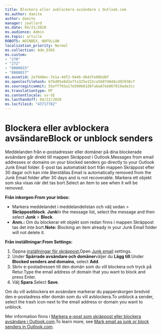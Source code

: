 ```yaml
---
title: Blockera eller avblockera avsändare i Outlook.com
ms.author: daeite
author: daeite
manager: joallard
ms.date: 04/21/2020
ms.audience: Admin
ms.topic: article
ROBOTS: NOINDEX, NOFOLLOW
localization_priority: Normal
ms.collection: Adm_O365
ms.custom:
- "270"
- "272"
- "8000015"
- "8000017"
ms.assetid: 2ef840ec-7e1a-4df2-944b-d643fe08bd8f
ms.openlocfilehash: 67bd05e8d2effa325e152ca568748d4cd92930cf
ms.sourcegitcommit: 55eff703a17e500681d8fa6a87eb067019ade3cc
ms.translationtype: MT
ms.contentlocale: sv-SE
ms.lasthandoff: 04/22/2020
ms.locfileid: "43717782"
---
```

# <a name="block-or-unblock-senders"></a><span data-ttu-id="8e211-102">Blockera eller avblockera avsändare</span><span class="sxs-lookup"><span data-stu-id="8e211-102">Block or unblock senders</span></span>

<span data-ttu-id="8e211-103">Meddelanden från e-postadresser eller domäner på dina blockerade avsändare går direkt till mappen Skräppost i Outlook.</span><span class="sxs-lookup"><span data-stu-id="8e211-103">Messages from email addresses or domains on your blocked senders go directly to your Outlook Junk Email folder.</span></span> <span data-ttu-id="8e211-104">E-post tas automatiskt bort från mappen Skräppost efter 30 dagar och kan inte återställas.</span><span class="sxs-lookup"><span data-stu-id="8e211-104">Email is automatically removed from the Junk Email folder after 30 days and is not recoverable.</span></span> <span data-ttu-id="8e211-105">Markera ett objekt som ska visas när det tas bort.</span><span class="sxs-lookup"><span data-stu-id="8e211-105">Select an item to see when it will be removed.</span></span>

<span data-ttu-id="8e211-106">**Från inkorgen:**</span><span class="sxs-lookup"><span data-stu-id="8e211-106">**From your inbox:**</span></span>

- <span data-ttu-id="8e211-107">Markera meddelandet i meddelandelistan och välj sedan > **Skräppostblock**. **Junk**</span><span class="sxs-lookup"><span data-stu-id="8e211-107">In the message list, select the message and then select **Junk** > **Block**.</span></span>
- <span data-ttu-id="8e211-108">**Anm.:** Om du blockerar ett objekt som redan finns i mappen Skräppost tas det inte bort.</span><span class="sxs-lookup"><span data-stu-id="8e211-108">**Note:** Blocking an item already in your Junk Email folder will not delete it.</span></span>

<span data-ttu-id="8e211-109">**Från inställningar:**</span><span class="sxs-lookup"><span data-stu-id="8e211-109">**From Settings:**</span></span>

1. <span data-ttu-id="8e211-110">Öppna [inställningar för skräppost.](https://outlook.live.com/mail/options/mail/junkEmail)</span><span class="sxs-lookup"><span data-stu-id="8e211-110">Open [Junk email](https://outlook.live.com/mail/options/mail/junkEmail) settings.</span></span>
2. <span data-ttu-id="8e211-111">Under **Spärrade avsändare och domäner**väljer du **Lägg till**.</span><span class="sxs-lookup"><span data-stu-id="8e211-111">Under **Blocked senders and domains**, select **Add**.</span></span>
3. <span data-ttu-id="8e211-112">Skriv e-postadressen till den domän som du vill blockera och tryck på Retur.</span><span class="sxs-lookup"><span data-stu-id="8e211-112">Type the email address of domain that you want to block and press Enter.</span></span>
4. <span data-ttu-id="8e211-113">Välj **Spara**.</span><span class="sxs-lookup"><span data-stu-id="8e211-113">Select **Save**.</span></span>

<span data-ttu-id="8e211-114">Om du vill avblockera en avsändare markerar du papperskorgen bredvid den e-postadress eller domän som du vill avblockera.</span><span class="sxs-lookup"><span data-stu-id="8e211-114">To unblock a sender, select the trash icon next to the email address or domain you want to unblock.</span></span>

<span data-ttu-id="8e211-115">Mer information finns i [Markera e-post som skräppost eller blockera avsändare i Outlook.com](https://support.office.com/article/a3ece97b-82f8-4a5e-9ac3-e92fa6427ae4?wt.mc_id=Office_Outlook_com_Alchemy).</span><span class="sxs-lookup"><span data-stu-id="8e211-115">To learn more, see [Mark email as junk or block senders in Outlook.com](https://support.office.com/article/a3ece97b-82f8-4a5e-9ac3-e92fa6427ae4?wt.mc_id=Office_Outlook_com_Alchemy).</span></span>